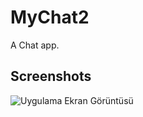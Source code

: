 # MyChat2

A Chat app.


## Screenshots

![Uygulama Ekran Görüntüsü](https://github.com/mhmmtg/FlagQuizApp/blob/master/quiz_scr.jpg)
  
